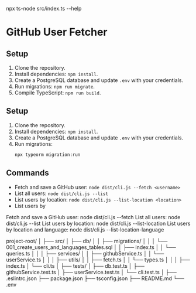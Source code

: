 

npx ts-node src/index.ts --help

# GitHub User Fetcher

## Setup

1. Clone the repository.
2. Install dependencies: `npm install`.
3. Create a PostgreSQL database and update `.env` with your credentials.
4. Run migrations: `npm run migrate`.
5. Compile TypeScript: `npm run build`.

## Setup

1. Clone the repository.
2. Install dependencies: `npm install`.
3. Create a PostgreSQL database and update `.env` with your credentials.
4. Run migrations:
   ```bash
   npx typeorm migration:run


## Commands

- Fetch and save a GitHub user: `node dist/cli.js --fetch <username>`
- List all users: `node dist/cli.js --list`
- List users by location: `node dist/cli.js --list-location <location>`
- List users by


Fetch and save a GitHub user: node dist/cli.js --fetch <username>
List all users: node dist/cli.js --list
List users by location: node dist/cli.js --list-location <location>
List users by location and language: node dist/cli.js --list-location-language <location> <language>




project-root/
│
├── src/
│   ├── db/
│   │   ├── migrations/
│   │   │   └── 001_create_users_and_languages_tables.sql
│   │   ├── index.ts
│   │   └── queries.ts
│   │
│   ├── services/
│   │   ├── githubService.ts
│   │   └── userService.ts
│   │
│   ├── utils/
│   │   ├── fetch.ts
│   │   └── types.ts
│   │
│   ├── index.ts
│   └── cli.ts
│
├── tests/
│   ├── db.test.ts
│   ├── githubService.test.ts
│   ├── userService.test.ts
│   └── cli.test.ts
│
├── .eslintrc.json
├── package.json
├── tsconfig.json
├── README.md
└── .env
